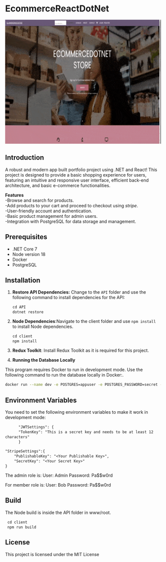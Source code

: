 # EcommerceReactDotNet
<img
                    src="https://github.com/andreshernandez92/andreshernandez92.github.io/blob/main/assets/Portfolio1.gif?raw=true"
                    class="img-fluid"
                    alt="Project Image"
                    width="600"
                    height="400"
                  />
## Introduction

 A robust and modern app built portfolio project using .NET and React! 
This project is designed to provide a basic shopping experience for users, featuring an intuitive and responsive user interface, 
efficient back-end architecture, and basic e-commerce functionalities.

**Features**
<br/>
-Browse and search for products.<br/>
-Add products to your cart and proceed to checkout using *stripe*.<br/>
-User-friendly account and authentication.<br/>
-Basic product management for admin users.<br/>
-Integration with PostgreSQL for data storage and management.<br/>

## Prerequisites

- .NET Core 7
- Node version 18
- Docker
- PostgreSQL

## Installation

1. **Restore API Dependencies:**
   Change to the `API` folder and use the following command to install dependencies for the API:

   ```shell
   cd API
   dotnet restore

2. **Node Dependencies**:Navigate to the client folder and use `npm install` to install Node dependencies.
     ```shell
   cd client
   npm install

3. **Redux Toolkit**: Install Redux Toolkit as it is required for this project.

4. **Running the Database Locally**

This program requires Docker to run in development mode. Use the following command to run the database locally in Docker:.

  ```bash
  docker run --name dev -e POSTGRES=appuser -e POSTGRES_PASSWORD=secret -p 5432:5432 -d postgres:latest
  ```


## Environment Variables
You need to set the following environment variables to make it work in development mode:
  ```shell
        "JWTSettings": {
        "TokenKey": "This is a secret key and needs to be at least 12 characters"
        }
```
```shell
"StripeSettings":{
    "PublishableKey": "<Your Publishable Key>",
    "SecretKey": "<Your Secret Key>"
}
```
The admin role is:
User: Admin
Password: Pa$$w0rd

For member role is:
User: Bob
Password: Pa$$w0rd

## Build
The Node build is inside the API folder in www/root.
  ```shell
   cd client
   npm run build
```
## License
This project is licensed under the MIT License
